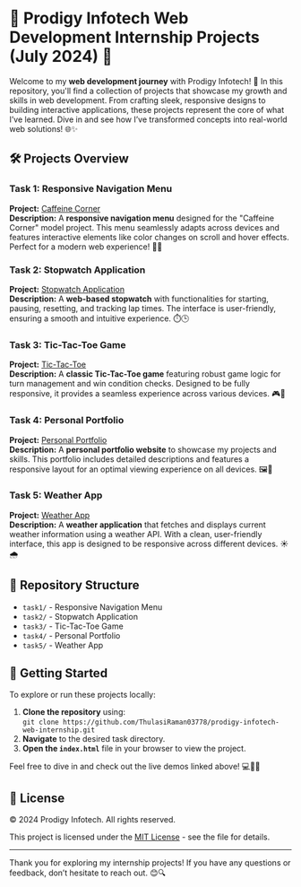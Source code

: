 # 🌟 Prodigy Infotech Web Development Internship Projects (July 2024) 🌟

Welcome to my **web development journey** with Prodigy Infotech! 🚀 In this repository, you'll find a collection of projects that showcase my growth and skills in web development. From crafting sleek, responsive designs to building interactive applications, these projects represent the core of what I’ve learned. Dive in and see how I’ve transformed concepts into real-world web solutions! 🌐✨

## 🛠️ Projects Overview

### Task 1: Responsive Navigation Menu
**Project:** [Caffeine Corner](#https://prodigyinfotech-caffeine-corner.netlify.app)  
**Description:** A **responsive navigation menu** designed for the "Caffeine Corner" model project. This menu seamlessly adapts across devices and features interactive elements like color changes on scroll and hover effects. Perfect for a modern web experience! 🌈🔗

### Task 2: Stopwatch Application
**Project:** [Stopwatch Application](#https://prodigyinfotech-internship-stopwatch.netlify.app)  
**Description:** A **web-based stopwatch** with functionalities for starting, pausing, resetting, and tracking lap times. The interface is user-friendly, ensuring a smooth and intuitive experience. ⏱️🕒

### Task 3: Tic-Tac-Toe Game
**Project:** [Tic-Tac-Toe](#https://prodigyinfotech-internship-tictoctoe.netlify.app)  
**Description:** A **classic Tic-Tac-Toe game** featuring robust game logic for turn management and win condition checks. Designed to be fully responsive, it provides a seamless experience across various devices. 🎮📱

### Task 4: Personal Portfolio
**Project:** [Personal Portfolio](#https://prodigyinfotechinternship-portfolio.netlify.app/#home)  
**Description:** A **personal portfolio website** to showcase my projects and skills. This portfolio includes detailed descriptions and features a responsive layout for an optimal viewing experience on all devices. 🖼️📝

### Task 5: Weather App
**Project:** [Weather App](#https://prodigyinfotech-internship-weatherapp.netlify.app)  
**Description:** A **weather application** that fetches and displays current weather information using a weather API. With a clean, user-friendly interface, this app is designed to be responsive across different devices. ☀️🌧️

## 📁 Repository Structure

- `task1/` - Responsive Navigation Menu
- `task2/` - Stopwatch Application
- `task3/` - Tic-Tac-Toe Game
- `task4/` - Personal Portfolio
- `task5/` - Weather App

## 🚀 Getting Started

To explore or run these projects locally:
1. **Clone the repository** using:  
   `git clone https://github.com/ThulasiRaman03778/prodigy-infotech-web-internship.git`
2. **Navigate** to the desired task directory.
3. **Open the `index.html`** file in your browser to view the project.

Feel free to dive in and check out the live demos linked above! 💻👨‍💻

## 📜 License

© 2024 Prodigy Infotech. All rights reserved.

This project is licensed under the [MIT License](LINCENSE.txt) - see the file for details.

---

Thank you for exploring my internship projects! If you have any questions or feedback, don’t hesitate to reach out. 😊🔍
